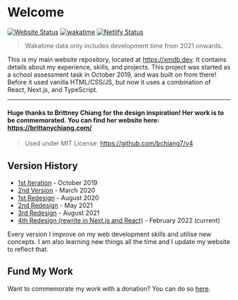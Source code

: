 # Welcome

[![Website Status](https://img.shields.io/website-up-down-green-red/http/xmdb.dev?style=for-the-badge&logo=icloud)](https://xmdb.dev/) [![wakatime](https://wakatime.com/badge/github/xMdb/portfolio.svg?style=for-the-badge)](https://wakatime.com/badge/github/xMdb/portfolio) [![Netlify Status](https://api.netlify.com/api/v1/badges/b84fbee3-83e2-4f25-9976-a6757efc96c9/deploy-status)](https://netlify.com)

> Wakatime data only includes development time from 2021 onwards.

This is my main website repository, located at https://xmdb.dev. It contains details about my experience, skills, and projects. This project was started as a school assessment task in October 2019, and was built on from there! Before it used vanilla HTML/CSS/JS, but now it uses a combination of React, Next.js, and TypeScript.

<hr>

#### Huge thanks to Brittney Chiang for the design inspiration! Her work is to be commemorated. You can find her website here: https://brittanychiang.com/

> Used under MIT License: https://github.com/bchiang7/v4

## Version History

-  [1st Iteration](https://5da9085fe37b1d0008c332dd--mgrif-portfolio.netlify.app/dev/) - October 2019
-  [2nd Version](https://5e5b8c7afe57b200083383e8--mgrif-portfolio.netlify.app/) - March 2020
-  [1st Redesign](https://5f4630e5ceed5a0008698725--mgrif-portfolio.netlify.app/) - August 2020
-  [2nd Redesign](https://60acfe051f0eae0007b1eebc--mgrif-portfolio.netlify.app/) - May 2021
-  [3rd Redesign](https://61262aeaf8ec1a0007d5d243--mgrif-portfolio.netlify.app/) - August 2021
-  [4th Redesign (rewrite in Next.js and React)](https://development.mgrif.xyz) - February 2022 (current)

Every version I improve on my web development skills and utilise new concepts. I am also learning new things all the time and I update my website to reflect that.

## Fund My Work

Want to commemorate my work with a donation? You can do so [here](https://github.com/sponsors/xMdb).
